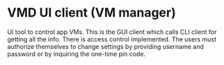 # VMD UI client (VM manager)
UI tool to control app VMs. 
This is the GUI client which calls CLI client for getting all the info.
There is access control implemented. The users must authorize themselves to change settings by providing username and password or by inquiring the one-time pin code.
